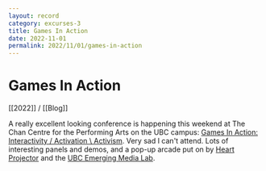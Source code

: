 ```yaml
---
layout: record
category: excurses-3
title: Games In Action
date: 2022-11-01
permalink: 2022/11/01/games-in-action
---
```


# Games In Action

[[2022]] / [[Blog]]

A really excellent looking conference is happening this weekend at The Chan Centre for the Performing Arts on the UBC campus: [Games In Action: Interactivity / Activation \ Activism](https://gamesinaction.squarespace.com/). Very sad I can't attend. Lots of interesting panels and demos, and a pop-up arcade put on by [Heart Projector](http://heartprojector.com/) and the [UBC Emerging Media Lab](https://eml.ubc.ca/).
